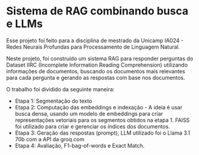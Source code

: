 # Sistema de RAG combinando busca e LLMs

Esse projeto foi feito para a disciplina de mestrado da Unicamp IA024 - Redes Neurais Profundas para Processamento de Linguagem Natural.

Neste projeto, foi construído um sistema RAG para responder perguntas do Dataset IIRC (Incomplete Information Reading Comprehension) utilizando informações de documentos, buscando os documentos mais relevantes para cada pergunta e gerando as respostas com base nos documentos.

O trabalho foi dividido da seguinte maneira:

- Etapa 1: Segmentação do texto
- Etapa 2: Computação das embeddings e indexação - A ideia é usar busca densa, usando um modelo de embeddings para criar representações vetoriais para os segmentos obtidos na etapa 1. FAISS foi utilizado para criar e gerenciar os índices dos documentos.
- Etapa 3: Geração das respostas (prompt), LLM utilizado foi o Llama 3.1 70b com a API da groq.com
- Etapa 4: Avaliação, F1-bag-of-words e Exact Match.
